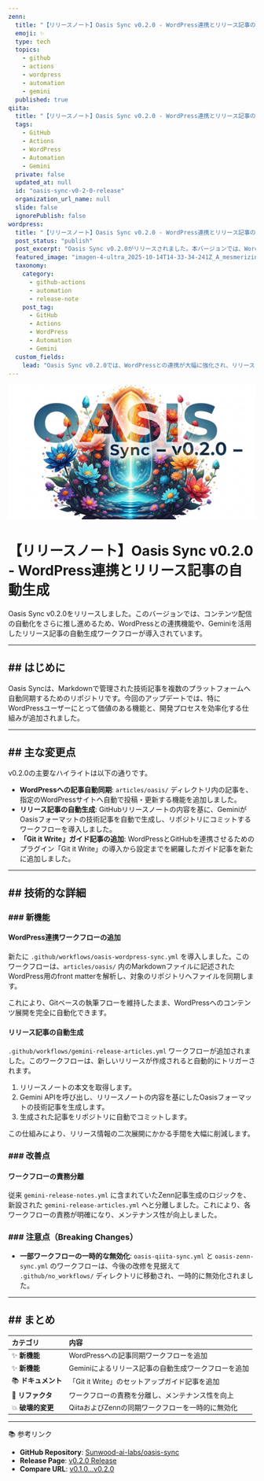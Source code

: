 ```yaml
---
zenn:
  title: "【リリースノート】Oasis Sync v0.2.0 - WordPress連携とリリース記事の自動生成"
  emoji: ✨
  type: tech
  topics:
    - github
    - actions
    - wordpress
    - automation
    - gemini
  published: true
qiita:
  title: "【リリースノート】Oasis Sync v0.2.0 - WordPress連携とリリース記事の自動生成"
  tags:
    - GitHub
    - Actions
    - WordPress
    - Automation
    - Gemini
  private: false
  updated_at: null
  id: "oasis-sync-v0-2-0-release"
  organization_url_name: null
  slide: false
  ignorePublish: false
wordpress:
  title: "【リリースノート】Oasis Sync v0.2.0 - WordPress連携とリリース記事の自動生成"
  post_status: "publish"
  post_excerpt: "Oasis Sync v0.2.0がリリースされました。本バージョンでは、WordPressへの記事自動同期機能や、Geminiを利用したリリース記事の自動生成ワークフローが導入されています。"
  featured_image: "imagen-4-ultra_2025-10-14T14-33-34-241Z_A_mesmerizing_and_vivid_digital_painting_featuring_1.png"
  taxonomy:
    category:
      - github-actions
      - automation
      - release-note
    post_tag:
      - GitHub
      - Actions
      - WordPress
      - Automation
      - Gemini
  custom_fields:
    lead: "Oasis Sync v0.2.0では、WordPressとの連携が大幅に強化され、リリースプロセスも自動化されました。本記事では、新機能の詳細と技術的な背景を解説します。"
---
```


![imagen-4-ultra_2025-10-14T14-33-34-241Z_A_mesmerizing_and_vivid_digital_painting_featuring_1.png](https://raw.githubusercontent.com/Sunwood-ai-labs/oasis-sync/main/generated-images/release-v0.2.0-20251014_143214/imagen-4-ultra_2025-10-14T14-33-34-241Z_A_mesmerizing_and_vivid_digital_painting_featuring_1.png)

# 【リリースノート】Oasis Sync v0.2.0 - WordPress連携とリリース記事の自動生成

Oasis Sync v0.2.0をリリースしました。このバージョンでは、コンテンツ配信の自動化をさらに推し進めるため、WordPressとの連携機能や、Geminiを活用したリリース記事の自動生成ワークフローが導入されています。

---

## ## はじめに

Oasis Syncは、Markdownで管理された技術記事を複数のプラットフォームへ自動同期するためのリポジトリです。今回のアップデートでは、特にWordPressユーザーにとって価値のある機能と、開発プロセスを効率化する仕組みが追加されました。

---

## ## 主な変更点

v0.2.0の主要なハイライトは以下の通りです。

-   **WordPressへの記事自動同期**: `articles/oasis/` ディレクトリ内の記事を、指定のWordPressサイトへ自動で投稿・更新する機能を追加しました。
-   **リリース記事の自動生成**: GitHubリリースノートの内容を基に、GeminiがOasisフォーマットの技術記事を自動で生成し、リポジトリにコミットするワークフローを導入しました。
-   **「Git it Write」ガイド記事の追加**: WordPressとGitHubを連携させるためのプラグイン「Git it Write」の導入から設定までを網羅したガイド記事を新たに追加しました。

---

## ## 技術的な詳細

### ### 新機能

#### WordPress連携ワークフローの追加

新たに `.github/workflows/oasis-wordpress-sync.yml` を導入しました。このワークフローは、`articles/oasis/` 内のMarkdownファイルに記述されたWordPress用のfront matterを解析し、対象のリポジトリへファイルを同期します。

これにより、Gitベースの執筆フローを維持したまま、WordPressへのコンテンツ展開を完全に自動化できます。

#### リリース記事の自動生成

`.github/workflows/gemini-release-articles.yml` ワークフローが追加されました。このワークフローは、新しいリリースが作成されると自動的にトリガーされます。

1.  リリースノートの本文を取得します。
2.  Gemini APIを呼び出し、リリースノートの内容を基にしたOasisフォーマットの技術記事を生成します。
3.  生成された記事をリポジトリに自動でコミットします。

この仕組みにより、リリース情報の二次展開にかかる手間を大幅に削減します。

### ### 改善点

#### ワークフローの責務分離

従来 `gemini-release-notes.yml` に含まれていたZenn記事生成のロジックを、新設された `gemini-release-articles.yml` へと分離しました。これにより、各ワークフローの責務が明確になり、メンテナンス性が向上しました。

### ### 注意点（Breaking Changes）

-   **一部ワークフローの一時的な無効化**: `oasis-qiita-sync.yml` と `oasis-zenn-sync.yml` のワークフローは、今後の改修を見据えて `.github/no_workflows/` ディレクトリに移動され、一時的に無効化されました。

---

## ## まとめ

| カテゴリ | 内容 |
| :--- | :--- |
| ✨ **新機能** | WordPressへの記事同期ワークフローを追加 |
| ✨ **新機能** | Geminiによるリリース記事の自動生成ワークフローを追加 |
| 📚 **ドキュメント** | 「Git it Write」のセットアップガイド記事を追加 |
| 🔧 **リファクタ** | ワークフローの責務を分離し、メンテナンス性を向上 |
| 💥 **破壊的変更** | QiitaおよびZennの同期ワークフローを一時的に無効化 |

---

📚 参考リンク
-   **GitHub Repository**: [Sunwood-ai-labs/oasis-sync](https://github.com/Sunwood-ai-labs/oasis-sync)
-   **Release Page**: [v0.2.0 Release](https://github.com/Sunwood-ai-labs/oasis-sync/releases/tag/v0.2.0)
-   **Compare URL**: [v0.1.0...v0.2.0](https://github.com/Sunwood-ai-labs/oasis-sync/compare/v0.1.0...v0.2.0)

